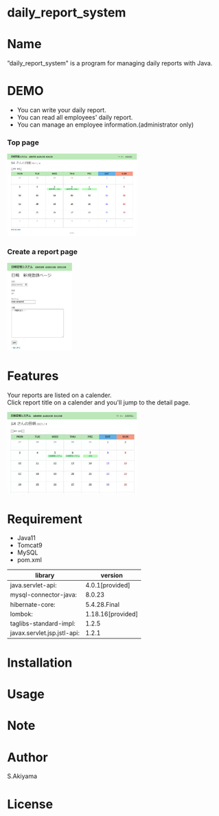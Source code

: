 # daily_report_system
# Name
 
”daily_report_system" is a program for managing daily reports with Java.

# DEMO
* You can write your daily report.<br>
* You can read all employees' daily report.<br>
* You can manage an employee information.(administrator only) 

### Top page
<img src="Toppage.png" width="60%">

### Create a report page
<img src="Create.png" width="30%">


# Features
Your reports are listed on a calender. <br>
Click report title on a calender and you'll jump to the detail page.

<img src="ToppageToDetail.gif" width="60%">

# Requirement

* Java11
* Tomcat9
* MySQL
* pom.xml

|  library          |        version       |
|-----------------|---------------|
|java.servlet-api:|4.0.1[provided]|
|mysql-connector-java:|8.0.23|
|hibernate-core:|5.4.28.Final|
|lombok:|1.18.16[provided]|
|taglibs-standard-impl:|1.2.5|
|javax.servlet.jsp.jstl-api:|1.2.1|




# Installation

# Usage


# Note

# Author

S.Akiyama

# License
